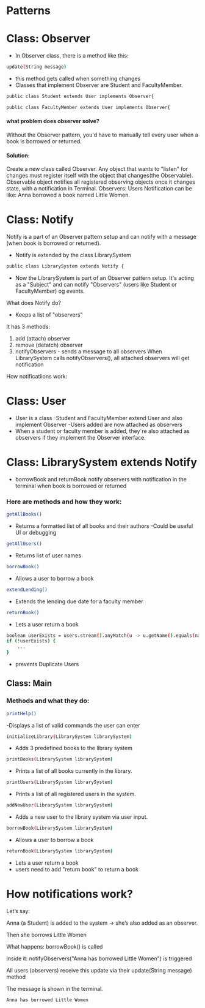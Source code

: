 # Patterns

# Class: Observer
- In Observer class, there is a method like this:
 ```bash
update(String message)
 ```
- this method gets called when something changes
- Classes that implement Observer are Student and FacultyMember.
```bash
public class Student extends User implements Observer{
```
```bash
public class FacultyMember extends User implements Observer{
```


#### what problem does observer solve? 
Without the Observer pattern, you'd have to manually tell every user when a book is borrowed or returned.

#### Solution: 
Create a new class called Observer.
Any object that wants to "listen" for changes must register itself with the object that changes(the Observable).
Observable object notifies all registered observing objects once it changes state, with a notification in Terminal.
Observers: Users
Notification can be like:
Anna borrowed a book named Little Women.

# Class: Notify
Notify is a part of an Observer pattern setup and can notify with a message (when book is borrowed or returned).


- Notify is extended by the class LibrarySystem
```bash
public class LibrarySystem extends Notify {
```
- Now the LibrarySystem is part of an Observer pattern setup. It's acting as a "Subject" and can notify "Observers" (users like Student or FacultyMember) og events.

What does Notify do?
- Keeps a list of "observers"

It has 3 methods:
1)  add (attach) observer
2) remove (detatch) observer
3)  notifyObservers - sends a message to all observers
When LibrarySystem calls notifyObservers(), all attached observers will get notification

How notificatiions work:



# Class: User 

- User is a class
-Student and FacultyMember extend User and also implement Observer
-Users added are now attached as observers
- When a student or faculty member is added, they´re also attached as observers if they implement the Observer interface.

# Class: LibrarySystem extends Notify

- borrowBook and returnBook notify observers with notification in the terminal when book is borrowed or returned

 
 ### Here are methods and how they work:
 ```bash
getAllBooks()
 ```
- Returns a formatted list of all books and their authors
-Could be useful UI or debugging

 ```bash
getAllUsers()
 ```
- Returns list of user names
 ```bash
borrowBook()
 ```
 - Allows a user to borrow a book
  ```bash
 extendLending()
 ```
 - Extends the lending due date for a faculty member
  ```bash
 returnBook()
 ```
-  Lets a user return a book
```bash
boolean userExists = users.stream().anyMatch(u -> u.getName().equals(name));
if (!userExists) {
    ...
}

 ```
 - prevents Duplicate Users


## Class: Main 
### Methods and what they do:

 ```bash
printHelp()
 ```
-Displays a list of valid commands the user can enter
 ```bash
initializeLibrary(LibrarySystem librarySystem)
 ```
- Adds 3 predefined books to the library system
 ```bash
printBooks(LibrarySystem librarySystem)
 ```
- Prints a list of all books currently in the library.
 ```bash
printUsers(LibrarySystem librarySystem)
 ```
- Prints a list of all registered users in the system.
 ```bash
addNewUser(LibrarySystem librarySystem)
 ```
- Adds a new user to the library system via user input.
 ```bash
borrowBook(LibrarySystem librarySystem)
 ```
- Allows a user to borrow a book
 ```bash
returnBook(LibrarySystem librarySystem)
 ```
- Lets a user return a book
- users need to add "return book" to return a book


# How notifications work?

Let’s say:

Anna (a Student) is added to the system → she’s also added as an observer.

Then she borrows Little Women

What happens:
borrowBook() is called

Inside it: notifyObservers("Anna has borrowed Little Women") is triggered

All users (observers) receive this update via their update(String message) method

The message is shown in the terminal.

 ```bash
Anna has borrowed Little Women
 ```




